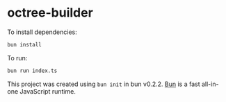 # octree-builder

To install dependencies:

```bash
bun install
```

To run:

```bash
bun run index.ts
```

This project was created using `bun init` in bun v0.2.2. [Bun](https://bun.sh) is a fast all-in-one JavaScript runtime.
